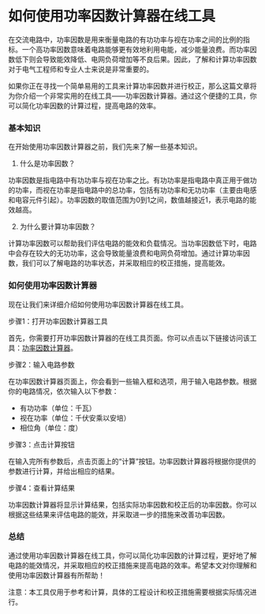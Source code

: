 如何使用功率因数计算器在线工具
===============

在交流电路中，功率因数是用来衡量电路的有功功率与视在功率之间的比例的指标。一个高功率因数意味着电路能够更有效地利用电能，减少能量浪费。而功率因数低下则会导致能效降低、电网负荷增加等不良后果。因此，了解和计算功率因数对于电气工程师和专业人士来说是非常重要的。

如果你正在寻找一个简单易用的工具来计算功率因数并进行校正，那么这篇文章将为你介绍一个非常实用的在线工具——功率因数计算器。通过这个便捷的工具，你可以简化功率因数的计算过程，提高电路的效率。

### 基本知识

在开始使用功率因数计算器之前，我们先来了解一些基本知识。

1. 什么是功率因数？

功率因数是指电路中有功功率与视在功率之比。有功功率是指电路中真正用于做功的功率，而视在功率是指电路中的总功率，包括有功功率和无功功率（主要由电感和电容元件引起）。功率因数的取值范围为0到1之间，数值越接近1，表示电路的能效越高。

2. 为什么要计算功率因数？

计算功率因数可以帮助我们评估电路的能效和负载情况。当功率因数低下时，电路中会存在较大的无功功率，这会导致能量浪费和电网负荷增加。通过计算功率因数，我们可以了解电路的功率状态，并采取相应的校正措施，提高能效。

### 如何使用功率因数计算器

现在让我们来详细介绍如何使用功率因数计算器在线工具。

步骤1：打开功率因数计算器工具

首先，你需要打开功率因数计算器的在线工具页面。你可以点击以下链接访问该工具：[功率因数计算器](https://www.onlinecalculatorsfree.com/zh-cn/tools/power-factor-calculator.html)。

步骤2：输入电路参数

在功率因数计算器页面上，你会看到一些输入框和选项，用于输入电路参数。根据你的电路情况，依次输入以下参数：

- 有功功率（单位：千瓦）
- 视在功率（单位：千伏安乘以安培）
- 相位角（单位：度）

步骤3：点击计算按钮

在输入完所有参数后，点击页面上的“计算”按钮。功率因数计算器将根据你提供的参数进行计算，并给出相应的结果。

步骤4：查看计算结果

功率因数计算器将显示计算结果，包括实际功率因数和校正后的功率因数。你可以根据这些结果来评估电路的能效，并采取进一步的措施来改善功率因数。

### 总结

通过使用功率因数计算器在线工具，你可以简化功率因数的计算过程，更好地了解电路的能效情况，并采取相应的校正措施来提高电路的效率。希望本文对你理解和使用功率因数计算器有所帮助！

注意：本工具仅用于参考和计算，具体的工程设计和校正措施需要根据实际情况进行。